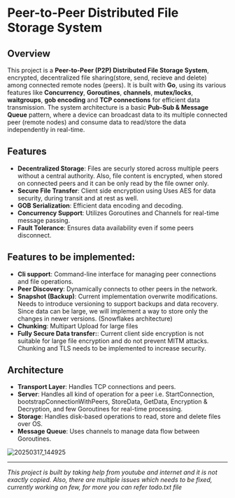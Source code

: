 # Peer-to-Peer Distributed File Storage System
## Overview
This project is a **Peer-to-Peer (P2P) Distributed File Storage System**, encrypted, decentralized file sharing(store, send, recieve and delete) among connected remote nodes (peers). 
It is built with **Go**, using its various features like **Concurrency**, **Goroutines**, **channels**, **mutex/locks**, **waitgroups**, **gob encoding** and **TCP connections** for efficient data transmission.
The system architecture is a basic **Pub-Sub & Message Queue** pattern, where a device can broadcast data to its multiple connected peer (remote nodes) and consume data to read/store the data independently in real-time.

## Features
- **Decentralized Storage**: Files are securly stored across multiple peers without a central authority. Also, file content is encrypted, when stored on connected peers and it can be only read by the file owner only.
- **Secure File Transfer**: Client side encryption using Uses AES for data security, during transit and at rest as well.
- **GOB Serialization**: Efficient data encoding and decoding.
- **Concurrency Support**: Utilizes Goroutines and Channels for real-time message passing.
- **Fault Tolerance**: Ensures data availability even if some peers disconnect.

## Features to be implemented:
- **Cli support**: Command-line interface for managing peer connections and file operations.
- **Peer Discovery**: Dynamically connects to other peers in the network.
- **Snapshot (Backup)**: Current implementation overwrite modifications. Needs to introduce versioning to support backups and data recovery. Since data can be large, we will implement a way to store only the changes in newer versions. (Snowflakes architecture)
- **Chunking**: Multipart Upload for large files
- **Fully Secure Data transfer:**: Current client side encryption is not suitable for large file encryption and do not prevent MITM attacks. Chunking and TLS needs to be implemented to increase security.

## Architecture
- **Transport Layer**: Handles TCP connections and peers.
- **Server**: Handles all kind of operation for a peer i.e. StartConnection, bootstrapConnectionWithPeers, StoreData, GetData, Encryption & Decryption, and few Goroutines for real-time processing.
- **Storage**: Handles disk-based operations to read, store and delete files over OS.
- **Message Queue**: Uses channels to manage data flow between Goroutines.

![20250317_144925](https://github.com/user-attachments/assets/47baf71e-cad5-4928-bf73-19ba6a8caac0)


************************************************************************************************************************************************************************

*This project is built by taking help from youtube and internet and it is not exactly copied. Also, there are multiple issues which needs to be fixed, currently working on few, for more you can refer todo.txt file*
